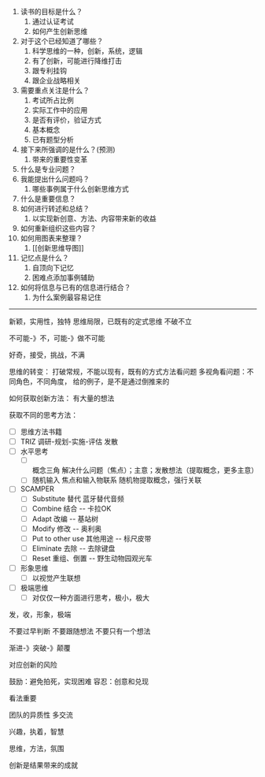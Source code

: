 
1. 读书的目标是什么？
	1. 通过认证考试
	2. 如何产生创新思维
2. 对于这个已经知道了哪些？
	1. 科学思维的一种，创新，系统，逻辑
	2. 有了创新，可能进行降维打击
	3. 跟专利挂钩
	4. 跟企业战略相关
3. 需要重点关注是什么？
	1. 考试所占比例
	2. 实际工作中的应用
	3. 是否有评价，验证方式
	4. 基本概念
	5. 已有题型分析
4. 接下来所强调的是什么？(预测)
	1. 带来的重要性变革
5. 什么是专业问题？
6. 我能提出什么问题吗？
	1. 哪些事例属于什么创新思维方式
7. 什么是重要信息？
8. 如何进行转述和总结？
	1. 以实现新创意、方法、内容带来新的收益
9. 如何重新组织这些内容？
10. 如何用图表来整理？
	1. [[创新思维导图]]
11. 记忆点是什么？
	1. 自顶向下记忆
	2. 困难点添加事例辅助
12. 如何将信息与已有的信息进行结合？
	1. 为什么案例最容易记住
---
新颖，实用性，独特
思维局限，已既有的定式思维
不破不立

不可能-》不，可能-》做不可能

好奇，接受，挑战，不满

思维的转变：
打破常规，不能以现有，既有的方式方法看问题
多视角看问题：不同角色，不同角度，
给的例子，是不是通过倒推来的

如何获取创新方法：
有大量的想法

获取不同的思考方法：
- [ ] 思维方法书籍
- [ ] TRIZ  调研-规划-实施-评估
发散
- [ ] 水平思考
	- [ ] 概念三角  解决什么问题（焦点）；主意；发散想法（提取概念，更多主意）
	- [ ] 随机输入 焦点和输入物联系  随机物提取概念，强行关联
- [ ] SCAMPER
	- [ ] Substitute 替代 蓝牙替代音频
	- [ ] Combine 结合 -- 卡拉OK
	- [ ] Adapt 改编 -- 基站树
	- [ ] Modify 修改 -- 奥利奥
	- [ ] Put to other use 其他用途 -- 标尺皮带
	- [ ] Eliminate 去除 -- 去除键盘
	- [ ] Reset 重组、倒置 --  野生动物园观光车
- [ ] 形象思维
	- [ ] 以视觉产生联想
- [ ] 极端思维
	- [ ] 对仅仅一种方面进行思考，极小，极大

发，收，形象，极端

不要过早判断
不要跟随想法
不要只有一个想法

渐进-》突破-》颠覆

对应创新的风险

鼓励：避免拍死，实现困难
容忍：创意和兑现

看法重要

团队的异质性
多交流

兴趣，执着，智慧

思维，方法，氛围

创新是结果带来的成就
